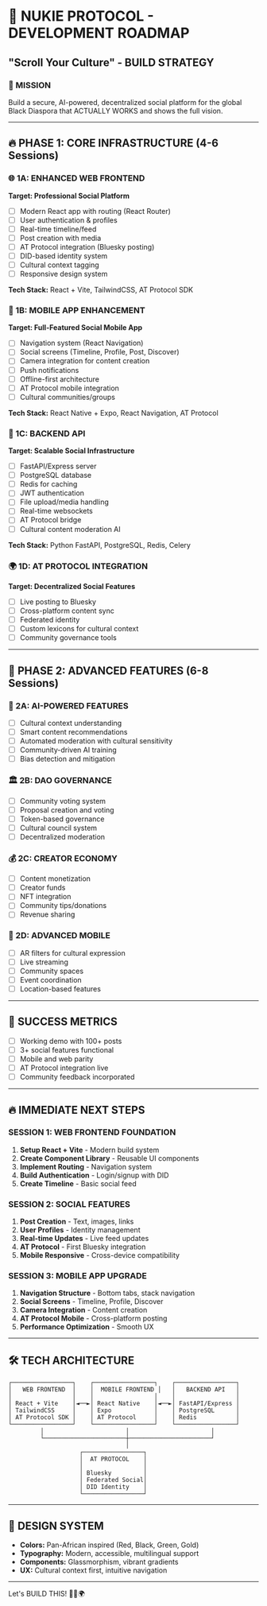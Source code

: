 # 🚀 NUKIE PROTOCOL - DEVELOPMENT ROADMAP
## "Scroll Your Culture" - BUILD STRATEGY

### 🎯 MISSION
Build a secure, AI-powered, decentralized social platform for the global Black Diaspora that ACTUALLY WORKS and shows the full vision.

---

## 🔥 PHASE 1: CORE INFRASTRUCTURE (4-6 Sessions)

### 🌐 1A: ENHANCED WEB FRONTEND 
**Target: Professional Social Platform**
- [ ] Modern React app with routing (React Router)
- [ ] User authentication & profiles
- [ ] Real-time timeline/feed
- [ ] Post creation with media
- [ ] AT Protocol integration (Bluesky posting)
- [ ] DID-based identity system
- [ ] Cultural context tagging
- [ ] Responsive design system

**Tech Stack:** React + Vite, TailwindCSS, AT Protocol SDK

### 📱 1B: MOBILE APP ENHANCEMENT
**Target: Full-Featured Social Mobile App**
- [ ] Navigation system (React Navigation)
- [ ] Social screens (Timeline, Profile, Post, Discover)
- [ ] Camera integration for content creation
- [ ] Push notifications
- [ ] Offline-first architecture
- [ ] AT Protocol mobile integration
- [ ] Cultural communities/groups

**Tech Stack:** React Native + Expo, React Navigation, AT Protocol

### 🔧 1C: BACKEND API
**Target: Scalable Social Infrastructure**
- [ ] FastAPI/Express server
- [ ] PostgreSQL database
- [ ] Redis for caching
- [ ] JWT authentication
- [ ] File upload/media handling
- [ ] Real-time websockets
- [ ] AT Protocol bridge
- [ ] Cultural content moderation AI

**Tech Stack:** Python FastAPI, PostgreSQL, Redis, Celery

### 🌍 1D: AT PROTOCOL INTEGRATION
**Target: Decentralized Social Features**
- [ ] Live posting to Bluesky
- [ ] Cross-platform content sync
- [ ] Federated identity
- [ ] Custom lexicons for cultural context
- [ ] Community governance tools

---

## 🚀 PHASE 2: ADVANCED FEATURES (6-8 Sessions)

### 🤖 2A: AI-POWERED FEATURES
- [ ] Cultural context understanding
- [ ] Smart content recommendations
- [ ] Automated moderation with cultural sensitivity
- [ ] Community-driven AI training
- [ ] Bias detection and mitigation

### 🏛️ 2B: DAO GOVERNANCE
- [ ] Community voting system
- [ ] Proposal creation and voting
- [ ] Token-based governance
- [ ] Cultural council system
- [ ] Decentralized moderation

### 💰 2C: CREATOR ECONOMY
- [ ] Content monetization
- [ ] Creator funds
- [ ] NFT integration
- [ ] Community tips/donations
- [ ] Revenue sharing

### 📱 2D: ADVANCED MOBILE
- [ ] AR filters for cultural expression
- [ ] Live streaming
- [ ] Community spaces
- [ ] Event coordination
- [ ] Location-based features

---

## 🎯 SUCCESS METRICS
- [ ] Working demo with 100+ posts
- [ ] 3+ social features functional
- [ ] Mobile and web parity
- [ ] AT Protocol integration live
- [ ] Community feedback incorporated

---

## 🔥 IMMEDIATE NEXT STEPS

### SESSION 1: WEB FRONTEND FOUNDATION
1. **Setup React + Vite** - Modern build system
2. **Create Component Library** - Reusable UI components
3. **Implement Routing** - Navigation system
4. **Build Authentication** - Login/signup with DID
5. **Create Timeline** - Basic social feed

### SESSION 2: SOCIAL FEATURES
1. **Post Creation** - Text, images, links
2. **User Profiles** - Identity management
3. **Real-time Updates** - Live feed updates
4. **AT Protocol** - First Bluesky integration
5. **Mobile Responsive** - Cross-device compatibility

### SESSION 3: MOBILE APP UPGRADE
1. **Navigation Structure** - Bottom tabs, stack navigation
2. **Social Screens** - Timeline, Profile, Discover
3. **Camera Integration** - Content creation
4. **AT Protocol Mobile** - Cross-platform posting
5. **Performance Optimization** - Smooth UX

---

## 🛠️ TECH ARCHITECTURE

```
┌─────────────────┐    ┌─────────────────┐    ┌─────────────────┐
│   WEB FRONTEND  │    │  MOBILE FRONTEND │   │   BACKEND API   │
│                 │    │                 │    │                 │
│ React + Vite    │◄──►│ React Native    │◄──►│ FastAPI/Express │
│ TailwindCSS     │    │ Expo            │    │ PostgreSQL      │
│ AT Protocol SDK │    │ AT Protocol     │    │ Redis           │
└─────────────────┘    └─────────────────┘    └─────────────────┘
         │                       │                       │
         └───────────────────────┼───────────────────────┘
                                 │
                    ┌─────────────────┐
                    │  AT PROTOCOL    │
                    │                 │
                    │ Bluesky         │
                    │ Federated Social│
                    │ DID Identity    │
                    └─────────────────┘
```

---

## 🎨 DESIGN SYSTEM
- **Colors:** Pan-African inspired (Red, Black, Green, Gold)
- **Typography:** Modern, accessible, multilingual support
- **Components:** Glassmorphism, vibrant gradients
- **UX:** Cultural context first, intuitive navigation

---

Let's BUILD THIS! 🚀🔥🌍